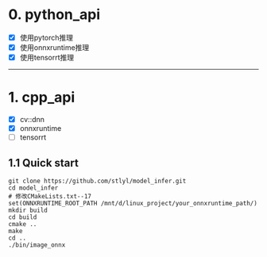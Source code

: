 # 0. python_api

- [x] 使用pytorch推理
- [x] 使用onnxruntime推理
- [x] 使用tensorrt推理

------

# 1. cpp_api

- [x] cv::dnn
- [x] onnxruntime
- [ ] tensorrt

## 1.1 Quick start

```shell
git clone https://github.com/stlyl/model_infer.git
cd model_infer
# 修改CMakeLists.txt--17
set(ONNXRUNTIME_ROOT_PATH /mnt/d/linux_project/your_onnxruntime_path/)
mkdir build
cd build
cmake ..
make 
cd ..
./bin/image_onnx 
```
